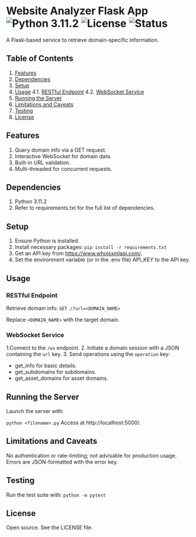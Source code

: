 # Website Analyzer Flask App    ![Python 3.11.2](https://img.shields.io/badge/python-3.11.2-blue.svg) ![License](https://img.shields.io/badge/license-MIT-blue.svg) ![Status](https://img.shields.io/badge/status-active-brightgreen.svg)
A Flask-based service to retrieve domain-specific information.

## Table of Contents
1. [Features](#features)
2. [Dependencies](#dependencies)
3. [Setup](#setup)
4. [Usage](#usage)
    4.1. [RESTful Endpoint](#restful-endpoint)
    4.2. [WebSocket Service](#websocket-service)
5. [Running the Server](#running-the-server)
6. [Limitations and Caveats](#limitations-and-caveats)
7. [Testing](#testing)
8. [License](#license)

## Features
1. Query domain info via a GET request.
2. Interactive WebSocket for domain data.
3. Built-in URL validation.
4. Multi-threaded for concurrent requests.

## Dependencies
1. Python 3.11.2
2. Refer to requirements.txt for the full list of dependencies.

## Setup
1. Ensure Python is installed.
2. Install necessary packages:
`pip install -r requirements.txt`
3. Get an API key from https://www.whoisxmlapi.com/.
4. Set the environment variable (or in the .env file) API_KEY to the API key.

## Usage
### RESTful Endpoint
Retrieve domain info:
`GET /?url=<DOMAIN_NAME>`

Replace `<DOMAIN_NAME>` with the target domain.

### WebSocket Service
1.Connect to the `/ws` endpoint.
2. Initiate a domain session with a JSON containing the `url` key.
3. Send operations using the `operation` key:
- get_info for basic details.
- get_subdomains for subdomains.
- get_asset_domains for asset domains.

## Running the Server
Launch the server with:

`python <filename>.py`
Access at http://localhost:5000/.

## Limitations and Caveats
No authentication or rate-limiting; not advisable for production usage.
Errors are JSON-formatted with the error key.

## Testing
Run the test suite with:
`python -m pytest`

## License
Open source. See the LICENSE file.